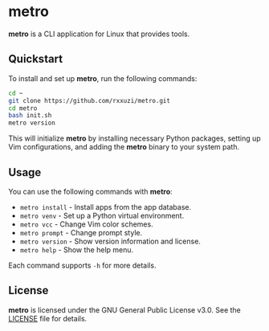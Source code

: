 # metro

**metro** is a CLI application for Linux that provides tools.

## Quickstart

To install and set up **metro**, run the following commands:

```sh
cd ~
git clone https://github.com/rxxuzi/metro.git
cd metro
bash init.sh
metro version
```

This will initialize **metro** by installing necessary Python packages, setting up Vim configurations, and adding the **metro** binary to your system path.

## Usage

You can use the following commands with **metro**:

- `metro install` - Install apps from the app database.
- `metro venv` - Set up a Python virtual environment.
- `metro vcc` - Change Vim color schemes.
- `metro prompt` - Change prompt style.
- `metro version` - Show version information and license.
- `metro help` - Show the help menu.

Each command supports `-h` for more details.

## License

**metro** is licensed under the GNU General Public License v3.0. See the [LICENSE](LICENSE) file for details.
